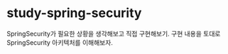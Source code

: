 # study-spring-security
SpringSecurity가 필요한 상황을 생각해보고 직접 구현해보기. 구현 내용을 토대로 SpringSecurity 아키텍처를 이해해보자.
